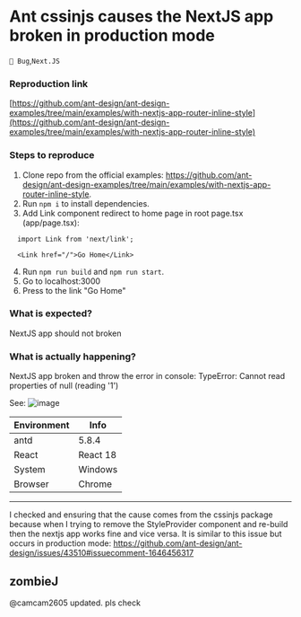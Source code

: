 # Ant cssinjs causes the NextJS app broken in production mode

`🐛 Bug`,`Next.JS`

### Reproduction link

[https://github.com/ant-design/ant-design-examples/tree/main/examples/with-nextjs-app-router-inline-style](https://github.com/ant-design/ant-design-examples/tree/main/examples/with-nextjs-app-router-inline-style)

### Steps to reproduce

1. Clone repo from the official examples: https://github.com/ant-design/ant-design-examples/tree/main/examples/with-nextjs-app-router-inline-style.
2. Run `npm i` to install dependencies.
3. Add Link component redirect to home page in root page.tsx (app/page.tsx):

```
  import Link from 'next/link';

  <Link href="/">Go Home</Link>
```

4. Run `npm run build` and `npm run start`.
5. Go to localhost:3000
6. Press to the link "Go Home"

### What is expected?

NextJS app should not broken

### What is actually happening?

NextJS app broken and throw the error in console: TypeError: Cannot read properties of null (reading '1')

See:
![image](https://github.com/ant-design/ant-design/assets/67684008/78871d65-b867-41da-8fdf-d56bf969b515)

| Environment | Info     |
| ----------- | -------- |
| antd        | 5.8.4    |
| React       | React 18 |
| System      | Windows  |
| Browser     | Chrome   |

---

I checked and ensuring that the cause comes from the cssinjs package because when I trying to remove the StyleProvider component and re-build then the nextjs app works fine and vice versa.
It is similar to this issue but occurs in production mode: https://github.com/ant-design/ant-design/issues/43510#issuecomment-1646456317

<!-- generated by ant-design-issue-helper. DO NOT REMOVE -->

## zombieJ

@camcam2605 updated. pls check

